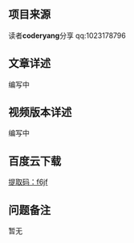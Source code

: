 ## 项目来源
读者**coderyang**分享
qq:1023178796
## 文章详述
编写中
## 视频版本详述
编写中
## 百度云下载
[提取码：f6jf](https://pan.baidu.com/s/1jEqs40D4hIksvBHtHl7n8A)
## 问题备注
暂无